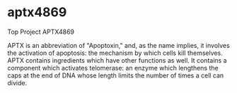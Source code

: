 # aptx4869
Top Project APTX4869

APTX is an abbreviation of "Apoptoxin," and, as the name implies, it involves the activation of apoptosis: the mechanism by which cells kill themselves. APTX contains ingredients which have other functions as well. It contains a component which activates telomerase: an enzyme which lengthens the caps at the end of DNA whose length limits the number of times a cell can divide.
